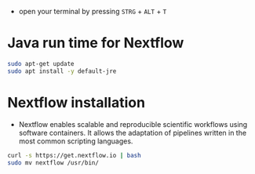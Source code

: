 * open your terminal by pressing `STRG` + `ALT` + `T`

# Java run time for Nextflow

```bash
sudo apt-get update
sudo apt install -y default-jre
```


# Nextflow installation

* Nextflow enables scalable and reproducible scientific workflows using software containers. It allows the adaptation of pipelines written in the most common scripting languages. 


```bash
curl -s https://get.nextflow.io | bash 
sudo mv nextflow /usr/bin/
```




